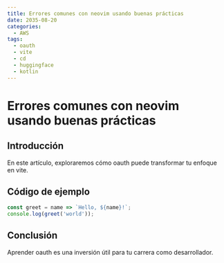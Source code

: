 ```yaml
---
title: Errores comunes con neovim usando buenas prácticas
date: 2035-08-20
categories:
  - AWS
tags:
  - oauth
  - vite
  - cd
  - huggingface
  - kotlin
---
```


# Errores comunes con neovim usando buenas prácticas

## Introducción

En este artículo, exploraremos cómo oauth puede transformar tu enfoque en vite.

## Código de ejemplo

```javascript
const greet = name => `Hello, ${name}!`;
console.log(greet('world'));
```

## Conclusión

Aprender oauth es una inversión útil para tu carrera como desarrollador.